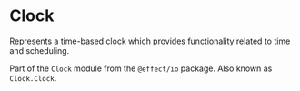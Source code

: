 # Clock

Represents a time-based clock which provides functionality related to time
and scheduling.

Part of the `Clock` module from the `@effect/io` package. Also known as `Clock.Clock`.
